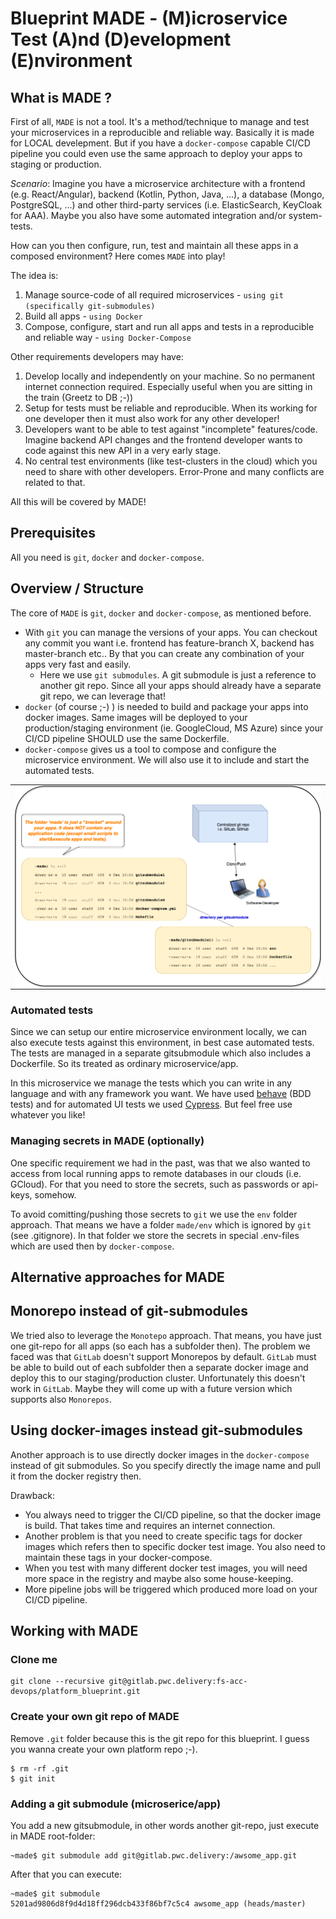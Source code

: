 # Blueprint MADE - (M)icroservice Test (A)nd (D)evelopment (E)nvironment

## What is MADE ?

First of all, `MADE` is not a tool. It's a method/technique to manage and test your microservices in a reproducible and reliable way. 
Basically it is made for LOCAL develepment. But if you have a `docker-compose` capable CI/CD pipeline you could even use the same approach to deploy your apps to staging or production.  

_Scenario_: Imagine you have a microservice architecture with a frontend (e.g. React/Angular), 
backend (Kotlin, Python, Java, ...), a database (Mongo, PostgreSQL, ...) and other third-party services (i.e. ElasticSearch, KeyCloak for AAA).
Maybe you also have some automated integration and/or system-tests.

How can you then configure, run, test and maintain all these apps in a composed environment?
Here comes `MADE` into play!

The idea is:

1. Manage source-code of all required microservices - `using git (specifically git-submodules)`
2. Build all apps - `using Docker`
3. Compose, configure, start and run all apps and tests in a reproducible and reliable way - `using Docker-Compose`

Other requirements developers may have:
1. Develop locally and independently on your machine. So no permanent internet connection required. Especially useful when you are sitting in the train (Greetz to DB ;-))
2. Setup for tests must be reliable and reproducible. When its working for one developer then it must also work for any other developer!
3. Developers want to be able to test against "incomplete" features/code. Imagine backend API changes and the frontend developer wants to code against this new API in a very early stage.
4. No central test environments (like test-clusters in the cloud) which you need to share with other developers. Error-Prone and many conflicts are related to that.

All this will be covered by MADE!

## Prerequisites

All you need is `git`, `docker` and `docker-compose`. 

## Overview / Structure
The core of `MADE` is `git`, `docker` and `docker-compose`, as mentioned before.

* With `git` you can manage the versions of your apps. You can checkout any commit you want i.e. frontend has feature-branch X, backend has master-branch etc.. 
By that you can create any combination of your apps very fast and easily. 
    * Here we use `git submodules`. A git submodule is just a reference to another git repo. 
    Since all your apps should already have a separate git repo, we can leverage that!
* `docker` (of course ;-) ) is needed to build and package your apps into docker images. 
Same images will be deployed to your production/staging environment (ie. GoogleCloud, MS Azure) since your CI/CD pipeline SHOULD use the same Dockerfile.
* `docker-compose` gives us a tool to compose and configure the microservice environment. We will also use it to include and start the automated tests. 

<table><tr><td>
<img align="center" src="./docs/pics/overview_it_platform.png" width="800">
</td></tr></table>

### Automated tests

Since we can setup our entire microservice environment locally, we can also execute tests against this environment, in best case automated tests. 
The tests are managed in a separate gitsubmodule which also includes a Dockerfile. So its treated as ordinary microservice/app.

In this microservice we manage the tests which you can write in any language and with any framework you want. 
We have used  [behave](https://behave.readthedocs.io/en/latest/) (BDD tests) and for automated UI tests we used [Cypress](https://www.cypress.io/). But feel free use whatever you like!

### Managing secrets in MADE (optionally)
One specific requirement we had in the past, was that we also wanted to access from local running apps to remote databases in our clouds (i.e. GCloud).
For that you need to store the secrets, such as passwords or api-keys, somehow.

To avoid comitting/pushing those secrets to `git` we use the `env` folder approach. 
That means we have a folder `made/env` which is ignored by `git` (see .gitignore). 
In that folder we store the secrets in special .env-files which are used then by `docker-compose`.

## Alternative approaches for MADE

## Monorepo instead of git-submodules
We tried also to leverage the `Monotepo` approach. That means, you have just one git-repo for all apps (so each has a subfolder then).
The problem we faced was that `GitLab` doesn't support Monorepos by default. 
`GitLab` must be able to build out of each subfolder then a separate docker image and deploy this to our staging/production cluster.
Unfortunately this doesn't work in `GitLab`. Maybe they will come up with a future version which supports also `Monorepos`.

## Using docker-images instead git-submodules
Another approach is to use directly docker images in the `docker-compose` instead of git submodules. 
So you specify directly the image name and pull it from the docker registry then.

Drawback: 
* You always need to trigger the CI/CD pipeline, so that the docker image is build. That takes time and requires an internet connection.
* Another problem is that you need to create specific tags for docker images which refers then to specific docker test image. 
You also need to maintain these tags in your docker-compose.
* When you test with many different docker test images, you will need more space in the registry and maybe also some house-keeping.
* More pipeline jobs will be triggered which produced more load on your CI/CD pipeline.
## Working with MADE

### Clone me
```
git clone --recursive git@gitlab.pwc.delivery:fs-acc-devops/platform_blueprint.git
```

### Create your own git repo of MADE
Remove `.git` folder because this is the git repo for this blueprint. 
I guess you wanna create your own platform repo ;-).
```
$ rm -rf .git
$ git init
```

### Adding a git submodule (microserice/app)

You add a new gitsubmodule, in other words another git-repo, just execute in MADE root-folder:
```
~made$ git submodule add git@gitlab.pwc.delivery:/awsome_app.git
```
After that you can execute:
```
~made$ git submodule
5201ad9806d8f9d4d18ff296dcb433f86bf7c5c4 awsome_app (heads/master)
```